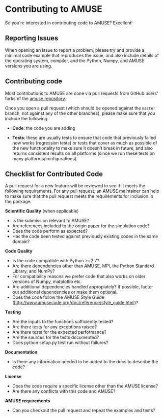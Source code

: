 Contributing to AMUSE
=====================

So you're interested in contributing code to AMUSE? Excellent! 

Reporting Issues
----------------

When opening an issue to report a problem, please try and provide a minimal
code example that reproduces the issue, and also include details of the
operating system, compiler, and the Python, Numpy, and AMUSE versions you are using.

Contributing code
-----------------

Most contributions to AMUSE are done via pull requests from GitHub users'
forks of the [amuse repository](https://github.com/amusecode/amuse).

Once you open a pull request (which should be opened against the ``master``
branch, not against any of the other branches), please make sure that you
include the following:

- **Code**: the code you are adding

- **Tests**: these are usually tests to ensure that code that previously
  failed now works (regression tests) or tests that cover as much as possible
  of the new functionality to make sure it doesn't break in future, and also
  returns consistent results on all platforms (since we run these tests on many
  platforms/configurations). 


Checklist for Contributed Code
------------------------------

A pull request for a new feature will be reviewed to see if it meets the
following requirements.  For any pull request, an AMUSE maintainer can
help to make sure that the pull request meets the requirements for inclusion
in the package.

**Scientific Quality**
(when applicable)
  * Is the submission relevant to AMUSE?
  * Are references included to the origin paper for the simulation code?
  * Does the code perform as expected?
  * Has the code been tested against previously existing codes in the same domain?

**Code Quality**
  * Is the code compatible with Python >=2.7?
  * Are there dependencies other than AMUSE, MPI, the Python Standard
    Library, and NumPy?
  * For compatibility reasons we prefer code that also works on older 
    versions of Numpy, matplotlib etc.
  * Are additional dependencies handled appropiately? If possible, factor out 
    additional dependencies or make them optional.
  * Does the code follow the AMUSE Style Guide (http://www.amusecode.org/doc/reference/style_guide.html)?

**Testing**
  * Are the inputs to the functions sufficiently tested?
  * Are there tests for any exceptions raised?
  * Are there tests for the expected performance?
  * Are the sources for the tests documented?
  * Does python setup.py test run without failures?

**Documentation**
  * Is there any information needed to be added to the docs to describe the code?

**License**
  * Does the code require a specific license other than the AMUSE license?
  * Are there any conflicts with this code and AMUSE?

**AMUSE requirements**
  * Can you checkout the pull request and repeat the examples and tests?

